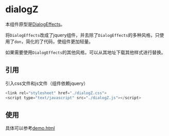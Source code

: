 # dialogZ

本组件原型是[DialogEffects](https://github.com/codrops/DialogEffects)。

将`DialogEffects`改成了jquery组件，并去除了`DialogEffects`的多种风格，只使用了`don`，简化的了代码，使组件更加轻量。

如果需要使用`DialogEffects`的其他风格，可以从其地址下载其他样式进行替换。

## 引用

引入css文件和js文件（组件依赖jquery）
```javascript
<link rel="stylesheet" href="./dialogZ.css">
<script type="text/javascript" src="./dialogZ.js"></script>
```

## 使用

具体可以参考[demo.html](https://github.com/zimplexing/dialogZ/blob/master/demo.html)
